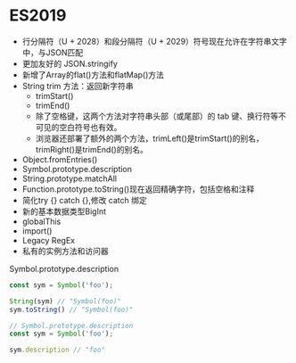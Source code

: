 # ES2019

- 行分隔符（U + 2028）和段分隔符（U + 2029）符号现在允许在字符串文字中，与JSON匹配
- 更加友好的 JSON.stringify
- 新增了Array的flat()方法和flatMap()方法
- String trim 方法：返回新字符串
  - trimStart()
  - trimEnd()
  - 除了空格键，这两个方法对字符串头部（或尾部）的 tab 键、换行符等不可见的空白符号也有效。
  - 浏览器还部署了额外的两个方法，trimLeft()是trimStart()的别名，trimRight()是trimEnd()的别名。
- Object.fromEntries()
- Symbol.prototype.description
- String.prototype.matchAll
- Function.prototype.toString()现在返回精确字符，包括空格和注释
- 简化try {} catch {},修改 catch 绑定
- 新的基本数据类型BigInt
- globalThis
- import()
- Legacy RegEx
- 私有的实例方法和访问器

Symbol.prototype.description

```js
const sym = Symbol('foo');

String(sym) // "Symbol(foo)"
sym.toString() // "Symbol(foo)"

// Symbol.prototype.description
const sym = Symbol('foo');

sym.description // "foo"
```
